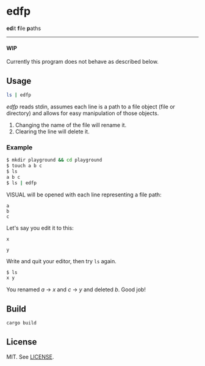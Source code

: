 # edfp

**ed**it **f**ile **p**aths

---

#### WIP

Currently this program does not behave as described below.

## Usage

```bash
ls | edfp
```

*edfp* reads stdin, assumes each line is a path to a file object (file or
directory) and allows for easy manipulation of those objects.

1. Changing the name of the file will rename it.
2. Clearing the line will delete it.

### Example

```bash
$ mkdir playground && cd playground
$ touch a b c
$ ls
a b c
$ ls | edfp
```
VISUAL will be opened with each line representing a file path:

```
a
b
c
```

Let's say you edit it to this:

```
x

y
```

Write and quit your editor, then try `ls` again.

```bash
$ ls
x y
```

You renamed *a* → *x* and *c* → *y* and deleted *b*. Good job!


## Build

```bash
cargo build
```

## License

MIT. See [LICENSE][].

[LICENSE]: https://raw.githubusercontent.com/RyanMcG/edfp/master/LICENSE
